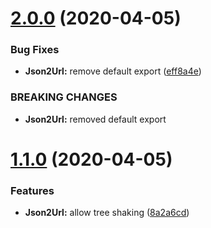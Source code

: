 # [2.0.0](https://github.com/TimoBechtel/json2url/compare/v1.1.0...v2.0.0) (2020-04-05)


### Bug Fixes

* **Json2Url:** remove default export ([eff8a4e](https://github.com/TimoBechtel/json2url/commit/eff8a4ec6ed02c6e7a501a7621bcd815a3e962a9))


### BREAKING CHANGES

* **Json2Url:** removed default export

# [1.1.0](https://github.com/TimoBechtel/json2url/compare/v1.0.0...v1.1.0) (2020-04-05)


### Features

* **Json2Url:** allow tree shaking ([8a2a6cd](https://github.com/TimoBechtel/json2url/commit/8a2a6cd137eb02434fde1f7661615f2ed67e9482))
